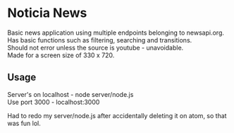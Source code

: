# Noticia News
Basic news application using multiple endpoints belonging to newsapi.org.
Has basic functions such as filtering, searching and transitions.       
Should not error unless the source is youtube - unavoidable.      
Made for a screen size of 330 x 720.

## Usage
Server's on localhost - node server/node.js       
Use port 3000 - localhost:3000








Had to redo my server/node.js after accidentally deleting it on atom, so that was fun lol.
